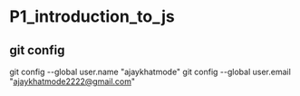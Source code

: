 # P1_introduction_to_js

## git config
git config --global user.name "ajaykhatmode"
git config --global user.email "ajaykhatmode2222@gmail.com"
